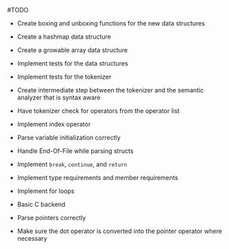 #TODO

- Create boxing and unboxing functions for the new data structures

- Create a hashmap data structure

- Create a growable array data structure

- Implement tests for the data structures

- Implement tests for the tokenizer

- Create intermediate step between the tokenizer and the semantic analyzer that is syntax aware

- Have tokenizer check for operators from the operator list

- Implement index operator

- Parse variable initialization correctly

- Handle End-Of-File while parsing structs

- Implement `break`, `continue`, and `return`

- Implement type requirements and member requirements

- Implement for loops

- Basic C backend

- Parse pointers correctly

- Make sure the dot operator is converted into the pointer operator where necessary
